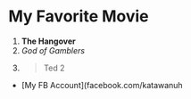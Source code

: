 # My Favorite Movie
1. **The Hangover**
2. *God of Gamblers*
3. >Ted 2
- [My FB Account](facebook.com/katawanuh

